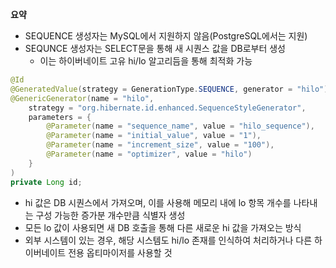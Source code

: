 **요약**
- SEQUENCE 생성자는 MySQL에서 지원하지 않음(PostgreSQL에서는 지원)
- SEQUNCE 생성자는 SELECT문을 통해 새 시퀀스 값을 DB로부터 생성
  - 이는 하이버네이트 고유 hi/lo 알고리듬을 통해 최적화 가능
```java
@Id
@GeneratedValue(strategy = GenerationType.SEQUENCE, generator = "hilo")
@GenericGenerator(name = "hilo",
    strategy = "org.hibernate.id.enhanced.SequenceStyleGenerator",
    parameters = {
        @Parameter(name = "sequence_name", value = "hilo_sequence"),
        @Parameter(name = "initial_value", value = "1"),
        @Parameter(name = "increment_size", value = "100"),
        @Parameter(name = "optimizer", value = "hilo")
    }
)
private Long id;
```
- hi 값은 DB 시퀀스에서 가져오며, 이를 사용해 메모리 내에 lo 항목 개수를 나타내는 구성 가능한 증가분 개수만큼 식별자 생성
- 모든 lo 값이 사용되면 새 DB 호출을 통해 다른 새로운 hi 값을 가져오는 방식
- 외부 시스템이 있는 경우, 해당 시스템도 hi/lo 존재를 인식하여 처리하거나 다른 하이버네이트 전용 옵티마이저를 사용할 것 
